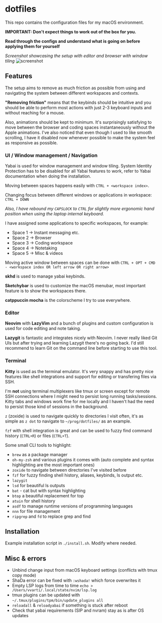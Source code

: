 # dotfiles

This repo contains the configuration files for my macOS environment.

**IMPORTANT: Don't expect things to work out of the box for you.**

**Read through the configs and understand what is going on before applying them for yourself**

*Screenshot showcasing the setup with editor and browser with window tiling*
![screenshot](./screenshot.png)

## Features

The setup aims to remove as much friction as possible from using and navigating
the system between different workspaces and contexts.

**"Removing friction"** means that the keybinds should be intuitive and you should
be able to perform most actions with just 2-3 keyboard inputs and without
reaching for a mouse.

Also, animations should be kept to minimum. It's surprisingly satisfying
to move between the browser and coding spaces instantaneously without the Apple
animations. I've also noticed that even though I used to like smooth scrolling,
I have it disabled now whenever possible to make the system feel as responsive
as possible.

### UI / Window management / Navigation

Yabai is used for window management and window tiling. System Identity Protection has to be disabled for all Yabai features to work, refer to Yabai documentation when doing the installation.

Moving between spaces happens easily with `CTRL + <workspace index>`.

Changing focus between different windows or applications in workspace: `CTRL + DOWN`

*Also, I have rebound my `CAPSLOCK` to `CTRL` for slightly more ergonomic hand position when using the laptop internal keyboard.*

I have assigned some applications to specific workspaces, for example:

- Space 1 -> Instant messaging etc.
- Space 2 -> Browser
- Space 3 -> Coding workspace
- Space 4 -> Notetaking
- Space 5 -> Misc & videos

Moving active window between spaces can be done with `CTRL + OPT + CMD - <workspace index OR left arrow OR right arrow>`

**skhd** is used to manage yabai keybinds.

**Sketchybar** is used to customize the macOS menubar, most important feature is
to show the workspaces there.

**catppuccin mocha** is the colorscheme I try to use everywhere.

### Editor

**Neovim** with **LazyVim** and a bunch of plugins and custom configuration is used for code editing and note taking.

**Lazygit** is fantastic and integrates nicely with Neovim. I never really liked Git UIs but after trying and learning Lazygit there's no going back. I'd still recommend to learn Git on the command line before starting to use this tool.

### Terminal

**Kitty** is used as the terminal emulator. It's very snappy and has pretty nice
features like shell integrations and support for editing or transfering files via SSH.

I'm **not** using terminal multiplexers like tmux or screen except for remote
SSH connections where I might need to persist long running tasks/sessions. Kitty
tabs and windows work fine for me locally and I haven't had the need to persist those
kind of sessions in the background.

`z` (zoxide) is used to navigate quickly to directories I visit often, it's as simple as `z dot` to navigate to `~/prog/dotfiles/` as an example.

`fzf` with shell integration is great and can be used to fuzzy find command history (`CTRL+R`) or files (`CTRL+T`).

Some small CLI tools to highlight:

- `brew` as a package manager
- `oh-my-zsh` and various plugins it comes with (auto complete and syntax highlighting are the most important ones)
- `zoxide` to navigate between directories I've visited before
- `fzf` for fuzzy finding shell history, aliases, keybinds, ls output etc.
- `lazygit`
- `lsd` for beautiful ls outputs
- `bat` - cat but with syntax highlighting
- `btop` a beautiful replacement for top
- `atuin` for shell history
- `asdf` to manage runtime versions of programming languages
- `nnn` for file management
- `ripgrep` and `fd` to replace grep and find

## Installation

Example installation script in `./install.sh`. Modify where needed.

## Misc & errors

- Unbind change input from macOS keyboard settings (conflicts with tmux copy mode)
- ShaDa error can be fixed with `:wshada!` which force overwrites it
- Empty LSP logs from time to time `echo > /Users/vvarti/.local/state/nvim/lsp.log`
- tmux plugins can be updated with `~/.tmux/plugins/tpm/bin/update_plugins all`
- `reloadall` & `reloadyabai` if something is stuck after reboot
- Check that yabai requirements (SIP and nvram) stay as is after OS updates
